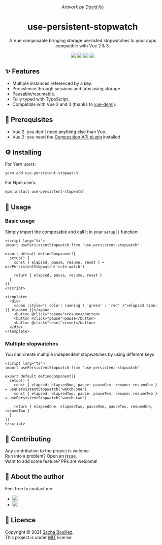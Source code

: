 <p align="center">
  <img alt="" src="https://i.imgur.com/avyRHFw.png">
</p>
<p align="center">
  <i>Artwork by <a href="https://www.artstation.com/david_ko">David Ko</a></i>
</p>

<h1 align="center">use-persistent-stopwatch</h1>
<p align="center">A Vue composable bringing storage persisted stopwatches to your apps compatible with Vue 2 & 3.</p>


<p align="center">
  <img src="https://img.shields.io/github/package-json/v/prazdevs/use-persistent-stopwatch" />
  <img src="https://img.shields.io/github/license/prazdevs/use-persistent-stopwatch" />
  <img src="https://img.shields.io/codeclimate/maintainability/prazdevs/use-persistent-stopwatch?logo=code-climate" />
  <img src="https://img.shields.io/npm/types/typescript" />
</p>

## ✨ Features

- Multiple instances referenced by a key.
- Persistence through sessions and tabs using storage.
- Pausable/resumable.
- Fully typed with TypeScript.
- Compatible with Vue 2 and 3 (thanks to [vue-demi](https://github.com/vueuse/vue-demi)).

## 🧱 Prerequisites

- Vue 2: you don't need anything else than Vue.
- Vue 3: you need the [Composition API plugin](https://github.com/vuejs/composition-api) installed.

## ⚙️ Installing

For Yarn users:
```sh
yarn add use-persistent-stopwatch
```
For Npm users:
```sh
npm install use-persistent-stopwatch
```

## 🚀 Usage

### Basic usage

Simply import the composable and call it in your `setup()` function:

```vue
<script lang="ts">
import usePersistentStopwatch from 'use-persistent-stopwatch'

export default defineComponent({
  setup() {
    const { elapsed, pause, resume, reset } = usePersistentStopwatch('cute-watch')

    return { elapsed, pause, resume, reset }
  }
})
</script>

<template>
  <div>
    <span :style="{ color: running ? 'green' : 'red' }">elapsed time: {{ elapsed }}</span>
    <button @click="resume">resume</button>
    <button @click="pause">pause</button>
    <button @click="reset">reset</button>
  </div>
</template>
```

### Multiple stopwatches

You can create multiple independent stopwatches by using different keys:

```vue
<script lang="ts">
import usePersistentStopwatch from 'use-persistent-stopwatch'

export default defineComponent({
  setup() {
    const { elapsed: elapsedOne, pause: pauseOne, resume: resumeOne } = usePersistentStopwatch('watch-one')
    const { elapsed: elapsedTwo, pause: pauseTwo, resume: resumeTwo } = usePersistentStopwatch('watch-two')

    return { elapsedOne, elapsedTwo, pauseOne, pauseTwo, resumeOne, resumeTwo }
  }
})
</script>
```

## 🤝 Contributing

Any contribution to the project is welome.  
Run into a problem? Open an [issue](https://github.com/prazdevs/use-persistent-stopwatch/issues/new/choose).  
Want to add some feature? PRs are welcome!

## 👤 About the author

Feel free to contact me:

- <a href="https://twitter.com/prazdevs"><img src="https://img.shields.io/twitter/follow/prazdevs?style=social" /><a/>
- <img src="https://img.shields.io/badge/Discord-PraZ%234184-darkgrey?labelColor=7289DA&logo=discord&logoColor=white" />

## 📝 Licence

Copyright © 2021 [Sacha Bouillez](https://github.com/prazdevs).<br />
This project is under [MIT](https://github.com/prazdevs/use-persistent-stopwatch/blob/main/LICENCE) license.
